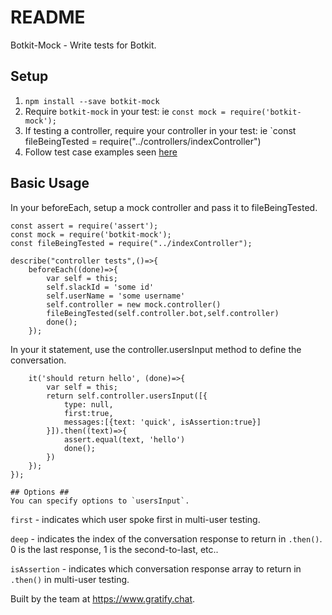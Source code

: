 # README #

Botkit-Mock - Write tests for Botkit.

## Setup ##

1. `npm install --save botkit-mock`
2. Require `botkit-mock` in your test: ie `const mock = require('botkit-mock');`
3. If testing a controller, require your controller in your test: ie `const fileBeingTested = require("../controllers/indexController") 
4. Follow test case examples seen [here](https://github.com/gratifychat/botkit-mock/tree/master/test)

## Basic Usage ##
In your beforeEach, setup a mock controller and pass it to fileBeingTested.

```
const assert = require('assert');
const mock = require('botkit-mock');
const fileBeingTested = require("../indexController");

describe("controller tests",()=>{
    beforeEach((done)=>{
        var self = this;
        self.slackId = 'some id'
        self.userName = 'some username'
        self.controller = new mock.controller()
        fileBeingTested(self.controller.bot,self.controller)
        done();
    });
```

In your it statement, use the controller.usersInput method to define the conversation.

```
    it('should return hello', (done)=>{
        var self = this;
        return self.controller.usersInput([{
            type: null,
            first:true,
            messages:[{text: 'quick', isAssertion:true}]
        }]).then((text)=>{
            assert.equal(text, 'hello')
            done();
        })
    });
});

## Options ##
You can specify options to `usersInput`.
```
`first` - indicates which user spoke first in multi-user testing.

`deep` - indicates the index of the conversation response to return in `.then()`. 0 is the last response, 1 is the second-to-last, etc..

`isAssertion` - indicates which conversation response array to return in `.then()` in multi-user testing. 



Built by the team at https://www.gratify.chat.
